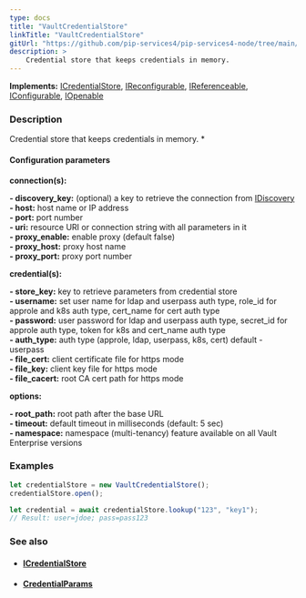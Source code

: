 ```yaml
---
type: docs
title: "VaultCredentialStore"
linkTitle: "VaultCredentialStore"
gitUrl: "https://github.com/pip-services4/pip-services4-node/tree/main/pip-services4-vault-node"
description: > 
    Credential store that keeps credentials in memory.
---
```


**Implements:** [ICredentialStore](../../../config/auth/icredential_store), [IReconfigurable](../../../components/config/ireconfigurable), [IReferenceable](../../../components/refer/ireferenceable), [IConfigurable](../../../components/config/iconfigurable), [IOpenable](../../../components/run/iopenable)

### Description
Credential store that keeps credentials in memory.
 * 
#### Configuration parameters
  
**connection(s):**    
     
**- discovery_key:**         (optional) a key to retrieve the connection from [IDiscovery](../../../config/connect/idiscovery)    
**- host:**                  host name or IP address     
**- port:**                  port number     
**- uri:**                   resource URI or connection string with all parameters in it     
**- proxy_enable:**          enable proxy (default false)     
**- proxy_host:**            proxy host name     
**- proxy_port:**            proxy port number     
          
**credential(s):**     
     
**- store_key:**             key to retrieve parameters from credential store     
**- username:**              set user name for ldap and userpass auth type, role_id for approle and k8s auth type, cert_name for cert auth type     
**- password:**              user password for ldap and userpass auth type, secret_id for approle auth type, token for k8s and cert_name auth type     
**- auth_type:**             auth type (approle, ldap, userpass, k8s, cert) default - userpass     
**- file_cert:**             client certificate file for https mode     
**- file_key:**              client key file for https mode     
**- file_cacert:**           root CA cert path for https mode    
        
**options:**    
     
**- root_path:**             root path after the base URL     
**- timeout:**               default timeout in milliseconds (default: 5 sec)     
**- namespace:**             namespace (multi-tenancy) feature available on all Vault Enterprise versions          

### Examples

```typescript  
let credentialStore = new VaultCredentialStore();
credentialStore.open();

let credential = await credentialStore.lookup("123", "key1");
// Result: user=jdoe; pass=pass123
```
### See also
- ####  [ICredentialStore](../../../config/auth/icredential_store)
- ####  [CredentialParams](../../../config/auth/credential_params)
